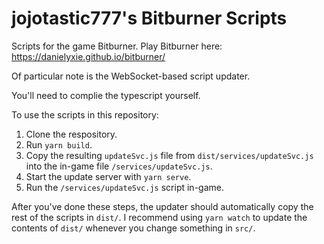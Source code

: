 # jojotastic777's Bitburner Scripts
Scripts for the game Bitburner. Play Bitburner here: https://danielyxie.github.io/bitburner/

Of particular note is the WebSocket-based script updater.

You'll need to complie the typescript yourself.

To use the scripts in this repository:
1. Clone the respository.
2. Run `yarn build`.
3. Copy the resulting `updateSvc.js` file from `dist/services/updateSvc.js` into the in-game file `/services/updateSvc.js`.
4. Start the update server with `yarn serve`.
5. Run the `/services/updateSvc.js` script in-game.

After you've done these steps, the updater should automatically copy the rest of the scripts in `dist/`. I recommend using `yarn watch` to update the contents of `dist/` whenever you change something in `src/`.
